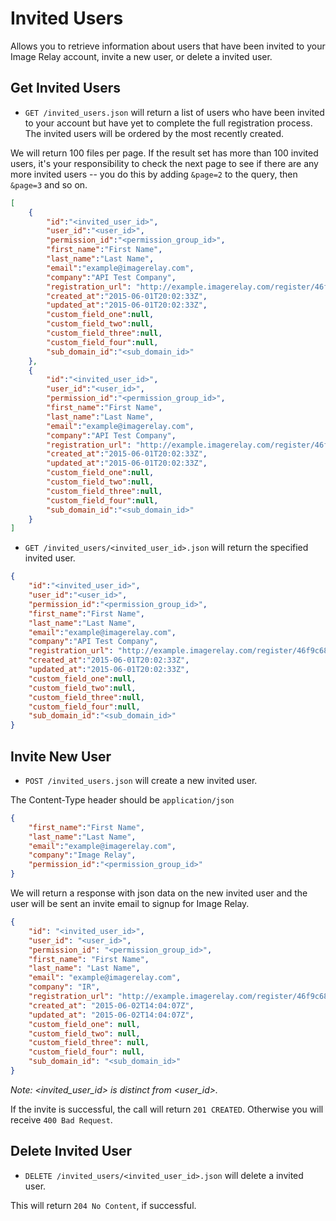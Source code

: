 Invited Users
===========

Allows you to retrieve information about users that have been invited to your Image Relay account, invite a new user, or delete a invited user.

Get Invited Users
---------------

* `GET /invited_users.json` will return a list of users who have been invited to your account but have yet to complete the full registration process. The invited users will be ordered by the most recently created.

We will return 100 files per page. If the result set has more than 100 invited users, it's your responsibility to check the next page to see if there are any more invited users -- you do this by adding `&page=2` to the query, then `&page=3` and so on.

```json
[
	{
		"id":"<invited_user_id>",
		"user_id":"<user_id>",
		"permission_id":"<permission_group_id>",
		"first_name":"First Name",
		"last_name":"Last Name",
		"email":"example@imagerelay.com",
		"company":"API Test Company",
		"registration_url": "http://example.imagerelay.com/register/46f9c6866659478a8663953795ea8ce1",
		"created_at":"2015-06-01T20:02:33Z",
		"updated_at":"2015-06-01T20:02:33Z",
		"custom_field_one":null,
		"custom_field_two":null,
		"custom_field_three":null,
		"custom_field_four":null,
		"sub_domain_id":"<sub_domain_id>"
	},
	{
		"id":"<invited_user_id>",
		"user_id":"<user_id>",
		"permission_id":"<permission_group_id>",
		"first_name":"First Name",
		"last_name":"Last Name",
		"email":"example@imagerelay.com",
		"company":"API Test Company",
		"registration_url": "http://example.imagerelay.com/register/46f9c6866659478a8663953795ea8ce1",
		"created_at":"2015-06-01T20:02:33Z",
		"updated_at":"2015-06-01T20:02:33Z",
		"custom_field_one":null,
		"custom_field_two":null,
		"custom_field_three":null,
		"custom_field_four":null,
		"sub_domain_id":"<sub_domain_id>"
	}
]
```

* `GET /invited_users/<invited_user_id>.json` will return the specified invited user.

```json
{
	"id":"<invited_user_id>",
	"user_id":"<user_id>",
	"permission_id":"<permission_group_id>",
	"first_name":"First Name",
	"last_name":"Last Name",
	"email":"example@imagerelay.com",
	"company":"API Test Company",
	"registration_url": "http://example.imagerelay.com/register/46f9c6866659478a8663953795ea8ce1",
	"created_at":"2015-06-01T20:02:33Z",
	"updated_at":"2015-06-01T20:02:33Z",
	"custom_field_one":null,
	"custom_field_two":null,
	"custom_field_three":null,
	"custom_field_four":null,
	"sub_domain_id":"<sub_domain_id>"
}
```

Invite New User
---------------

* `POST /invited_users.json` will create a new invited user.

The Content-Type header should be `application/json`

```json
{
	"first_name":"First Name",
	"last_name":"Last Name",
	"email":"example@imagerelay.com",
	"company":"Image Relay",
	"permission_id":"<permission_group_id>"
}
```

We will return a response with json data on the new invited user and the user will be sent an invite email to signup for Image Relay.

```json
{
	"id": "<invited_user_id>",
	"user_id": "<user_id>",
	"permission_id": "<permission_group_id>",
	"first_name": "First Name",
	"last_name": "Last Name",
	"email": "example@imagerelay.com",
	"company": "IR",
	"registration_url": "http://example.imagerelay.com/register/46f9c6866659478a8663953795ea8ce1",
	"created_at": "2015-06-02T14:04:07Z",
	"updated_at": "2015-06-02T14:04:07Z",
	"custom_field_one": null,
	"custom_field_two": null,
	"custom_field_three": null,
	"custom_field_four": null,
	"sub_domain_id": "<sub_domain_id>"
}
```

_Note: <invited_user_id> is distinct from <user_id>._

If the invite is successful, the call will return `201 CREATED`.  Otherwise you will receive `400 Bad Request`.

Delete Invited User
--------------------

* `DELETE /invited_users/<invited_user_id>.json` will delete a invited user.

This will return `204 No Content`, if successful.
